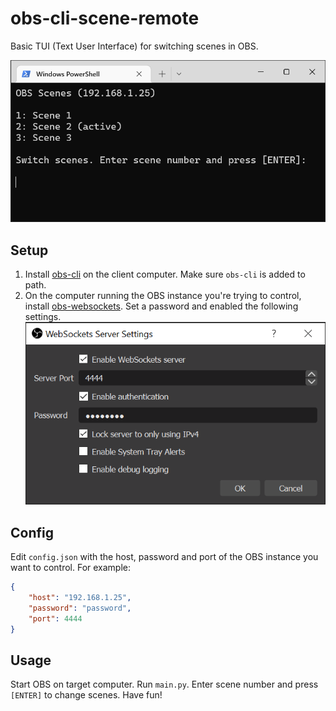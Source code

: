 # obs-cli-scene-remote

Basic TUI (Text User Interface) for switching scenes in OBS.

![](screenshot.png)

## Setup

1. Install [obs-cli](https://github.com/muesli/obs-cli) on the client computer. Make sure `obs-cli` is added to path. 
2. On the computer running the OBS instance you're trying to control, install [obs-websockets](https://github.com/Palakis/obs-websocket). Set a password and enabled the following settings.
![](screenshot2.png)

## Config

Edit `config.json` with the host, password and port of the OBS instance you want to control. For example:

```json
{
    "host": "192.168.1.25",
    "password": "password",
    "port": 4444
}
```

## Usage

Start OBS on target computer. Run `main.py`. Enter scene number and press `[ENTER]` to change scenes. Have fun!
